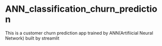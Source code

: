 # ANN_classification_churn_prediction
This is a customer churn prediction app trained by ANN(Artifiicial Neural Network) built by streamlit
